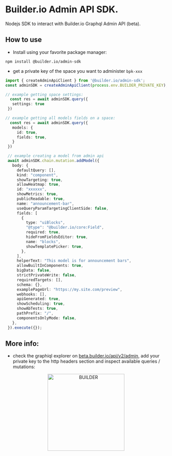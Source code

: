 # Builder.io Admin API SDK.

Nodejs SDK to interact with Builder.io Graphql Admin API (beta).

## How to use
 - Install using your favorite package manager:
 ```
 npm install @builder.io/admin-sdk
 ```
 - get a private key of the space you want to administer `bpk-xxx`

 ```typescript
 import { createAdminApiClient } from '@builder.io/admin-sdk';
 const adminSDK = createAdminApiClient(process.env.BUILDER_PRIVATE_KEY);

 // example getting space settings:
   const res = await adminSDK.query({
    settings: true
  })

 // example getting all models fields on a space:
   const res = await adminSDK.query({
    models: {
      id: true,
      fields: true,
    }
  })

  // example creating a model from admin api
  await adminSDK.chain.mutation.addModel({
    body: {
      defaultQuery: [],
      kind: "component",
      showTargeting: true,
      allowHeatmap: true,
      id: "xxxxxx",
      showMetrics: true,
      publicReadable: true,
      name: "announcement-bar",
      useQueryParamTargetingClientSide: false,
      fields: [
        {
          type: "uiBlocks",
          "@type": "@builder.io/core:Field",
          required: true,
          hideFromFieldsEditor: true,
          name: "blocks",
          showTemplatePicker: true,
        },
      ],
      helperText: "This model is for announcement bars",
      allowBuiltInComponents: true,
      bigData: false,
      strictPrivateWrite: false,
      requiredTargets: [],
      schema: {},
      examplePageUrl: "https://my.site.com/preview",
      webhooks: [],
      apiGenerated: true,
      showScheduling: true,
      showAbTests: true,
      pathPrefix: "/",
      componentsOnlyMode: false,
    },
  }).execute({});

 ```

 ## More info:
 - check the graphiql explorer on [beta.builder.io/api/v2/admin](https://beta.builder.io/api/v2/admin), add your private key to the http headers section and inspect available queries / mutations:

 <p align="center">
  <img alt="BUILDER" src="https://cdn.builder.io/api/v1/image/assets%2FYJIGb4i01jvw0SRdL5Bt%2F281068da62e44bb5bce7d48307cec9f0" width="240" />
</p>

